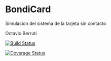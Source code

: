 # BondiCard
Simulacion del sistema de la tarjeta sin contacto

Octavio Berruti

[![Build Status](https://travis-ci.org/OctavioBerruti/BondiCard.svg?branch=master)](https://travis-ci.org/OctavioBerruti/BondiCard)

[![Coverage Status](https://coveralls.io/repos/github/OctavioBerruti/BondiCard/badge.svg?branch=master)](https://coveralls.io/github/OctavioBerruti/BondiCard?branch=master)
